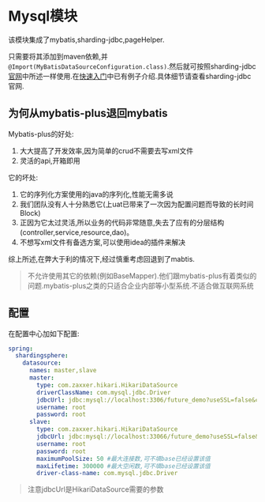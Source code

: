 # Mysql模块

该模块集成了mybatis,sharding-jdbc,pageHelper.

只需要将其添加到maven依赖,并`@Import(MyBatisDataSourceConfiguration.class)`.然后就可按照sharding-jdbc[官网](https://shardingsphere.apache.org)中所述一样使用.在[快速入门](/java/getting_started/mysql.md)中已有例子介绍.具体细节请查看sharding-jdbc官网.

## 为何从mybatis-plus退回mybatis

Mybatis-plus的好处:

1. 大大提高了开发效率,因为简单的crud不需要去写xml文件
2. 灵活的api,开箱即用

它的坏处:

1. 它的序列化方案使用的java的序列化,性能无需多说
2. 我们团队没有人十分熟悉它(上uat已带来了一次因为配置问题而导致的长时间Block)
3. 正因为它太过灵活,所以业务的代码非常随意,失去了应有的分层结构(controller,service,resource,dao)。
4. 不想写xml文件有备选方案,可以使用idea的插件来解决

综上所述,在弊大于利的情况下,经过慎重考虑回退到了mabtis.

>不允许使用其它的依赖(例如BaseMapper).他们跟mybatis-plus有着类似的问题.mybatis-plus之类的只适合企业内部等小型系统.不适合做互联网系统

## 配置

在配置中心加如下配置:

```yaml
spring:
  shardingsphere:
    datasource:
      names: master,slave
      master:
        type: com.zaxxer.hikari.HikariDataSource
        driverClassName: com.mysql.jdbc.Driver
        jdbcUrl: jdbc:mysql://localhost:3306/future_demo?useSSL=false&characterEncoding=utf8 
        username: root
        password: root
      slave:
        type: com.zaxxer.hikari.HikariDataSource
        jdbcUrl: jdbc:mysql://localhost:33066/future_demo?useSSL=false&characterEncoding=utf8
        username: root
        password: root
        maximumPoolSize: 50 #最大连接数,可不填base已经设置该值
        maxLifetime: 300000 #最大空闲数,可不填base已经设置该值
        driver-class-name: com.mysql.jdbc.Driver
```

> 注意jdbcUrl是HikariDataSource需要的参数

